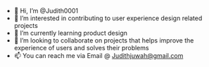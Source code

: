 - 👋 Hi, I’m @Judith0001
- 👀 I’m interested in contributing to user experience design related projects
- 🌱 I’m currently learning product design
- 💞️ I’m looking to collaborate on projects that helps improve the experience of users and solves their problems 
- 📫 You can reach me via Email @ Judithjuwah@gmail.com

<!---
Judith0001/Judith0001 is a ✨ special ✨ repository because its `README.md` (this file) appears on your GitHub profile.
You can click the Preview link to take a look at your changes.
--->
